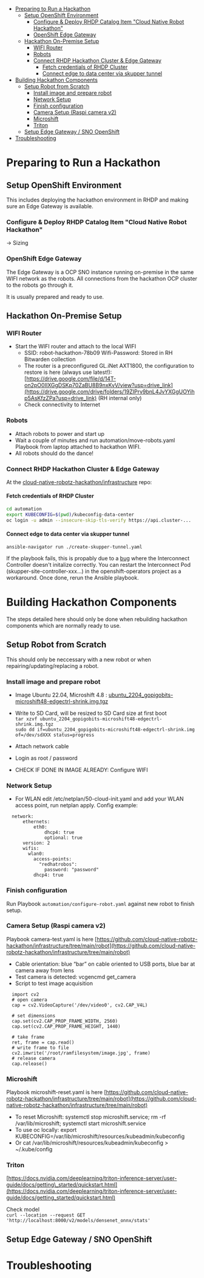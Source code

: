 - [Preparing to Run a Hackathon](#preparing-to-run-a-hackathon)
  - [Setup OpenShift Environment](#setup-openshift-environment)
    - [Configure \& Deploy RHDP Catalog Item "Cloud Native Robot Hackathon"](#configure--deploy-rhdp-catalog-item-cloud-native-robot-hackathon)
    - [OpenShift Edge Gateway](#openshift-edge-gateway)
  - [Hackathon On-Premise Setup](#hackathon-on-premise-setup)
    - [WIFI Router](#wifi-router)
    - [Robots](#robots)
    - [Connect RHDP Hackathon Cluster \& Edge Gateway](#connect-rhdp-hackathon-cluster--edge-gateway)
      - [Fetch credentials of RHDP Cluster](#fetch-credentials-of-rhdp-cluster)
      - [Connect edge to data center via skupper tunnel](#connect-edge-to-data-center-via-skupper-tunnel)
- [Building Hackathon Components](#building-hackathon-components)
  - [Setup Robot from Scratch](#setup-robot-from-scratch)
    - [Install image and prepare robot](#install-image-and-prepare-robot)
    - [Network Setup](#network-setup)
    - [Finish configuration](#finish-configuration)
    - [Camera Setup (Raspi camera v2)](#camera-setup-raspi-camera-v2)
    - [Microshift](#microshift)
    - [Triton](#triton)
  - [Setup Edge Gateway / SNO OpenShift](#setup-edge-gateway--sno-openshift)
- [Troubleshooting](#troubleshooting)


# Preparing to Run a Hackathon 

## Setup OpenShift Environment

This includes deploying the hackathon environment in RHDP and making sure an Edge Gateway is available.

### Configure & Deploy RHDP Catalog Item "Cloud Native Robot Hackathon"

-> Sizing

### OpenShift Edge Gateway

The Edge Gateway is a OCP SNO instance running on-premise in the same WIFI network as the robots. All connections from the hackathon OCP cluster to the robots go through it.

It is usually prepared and ready to use.

## Hackathon On-Premise Setup

### WIFI Router

* Start the WIFI router and attach to the local WIFI
  * SSID: robot-hackathon-78b09 Wifi-Password: Stored in RH Bitwarden collection
  * The router is a preconfigured GL.iNet AXT1800, the configuration to restore is here (always use latest!): [https://drive.google.com/file/d/14T-on2pO0IIXGgDSKp70ZaBU8B9nxKvV/view?usp=drive_link](https://drive.google.com/drive/folders/19ZIPrv9bnL4JvYXGgUOYihp5AsKfzZPa?usp=drive_link) (RH internal only)
  * Check connectivity to Internet

### Robots

* Attach robots to power and start up
 * Wait a couple of minutes and run automation/move-robots.yaml Playbook from laptop attached to hackathon WIFI.
 * All robots should do the dance!

### Connect RHDP Hackathon Cluster & Edge Gateway

At the [cloud-native-robotz-hackathon/infrastructure](https://github.com/cloud-native-robotz-hackathon/infrastructure) repo:

#### Fetch credentials of RHDP Cluster

```bash
cd automation
export KUBECONFIG=$(pwd)/kubeconfig-data-center
oc login -u admin --insecure-skip-tls-verify https://api.cluster-...
```

#### Connect edge to data center via skupper tunnel
```
ansible-navigator run ./create-skupper-tunnel.yaml
```

If the playbook fails, this is propably due to a [bug](https://github.com/cloud-native-robotz-hackathon/infrastructure/issues/66) where the Interconnect Controller doesn't initalize correctly. You can restart the Interconnect Pod (skupper-site-controller-xxx...) in the openshift-operators project as a workaround. Once done, rerun the Ansible playbook.
   
# Building Hackathon Components

The steps detailed here should only be done when rebuilding hackathon components which are normally ready to use.

## Setup Robot from Scratch

This should only be neccessary with a new robot or when repairing/updating/replacing a robot.

### Install image and prepare robot

* Image Ubuntu 22.04, Microshift 4.8 :  [ubuntu_2204_gopigobits-microshift48-edgectrl-shrink.img.tgz](https://drive.google.com/file/d/1I1zhFV3aXpyn30Eg-lO2gupraSWquO7B/view?usp=drive_link)  
* Write to SD Card, will be resized to SD Card size at first boot  
  `tar xzvf ubuntu_2204_gopigobits-microshift48-edgectrl-shrink.img.tgz`  
  `sudo dd if=ubuntu_2204_gopigobits-microshift48-edgectrl-shrink.img of=/dev/sdXXX status=progress`  
    
* Attach network cable  
* Login as root / password   
* CHECK IF DONE IN IMAGE ALREADY: Configure WIFI

### Network Setup

* For WLAN edit /etc/netplan/50-cloud-init.yaml and add your WLAN access point, run netplan apply. Config example:

```
  network:
      ethernets:
          eth0:
              dhcp4: true
              optional: true
      version: 2
      wifis:
        wlan0:
          access-points:
            "redhatrobos":
              password: "password"
          dhcp4: true
```
### Finish configuration 

Run Playbook `automation/configure-robot.yaml` against new robot to finish setup.

### Camera Setup (Raspi camera v2)

Playbook camera-test.yaml is here [https://github.com/cloud-native-robotz-hackathon/infrastructure/tree/main/robot](https://github.com/cloud-native-robotz-hackathon/infrastructure/tree/main/robot)   

* Cable orientation: blue “bar” on cable oriented to USB ports, blue bar at camera away from lens  
* Test camera is detected: vcgencmd get_camera  
* Script to test image acquisition  

```
  import cv2  
  # open camera  
  cap = cv2.VideoCapture('/dev/video0', cv2.CAP_V4L)  
    
  # set dimensions  
  cap.set(cv2.CAP_PROP_FRAME_WIDTH, 2560)  
  cap.set(cv2.CAP_PROP_FRAME_HEIGHT, 1440)  
    
  # take frame  
  ret, frame = cap.read()  
  # write frame to file  
  cv2.imwrite('/root/ramfilesystem/image.jpg', frame)  
  # release camera  
  cap.release()
```

### Microshift

Playbook microshift-reset.yaml is here [https://github.com/cloud-native-robotz-hackathon/infrastructure/tree/main/robot](https://github.com/cloud-native-robotz-hackathon/infrastructure/tree/main/robot) 

* To reset Microshift: systemctl stop microshift.service; rm -rf /var/lib/microshift; systemctl start microshift.service  
* To use oc locally: export KUBECONFIG=/var/lib/microshift/resources/kubeadmin/kubeconfig  
* Or cat /var/lib/microshift/resources/kubeadmin/kubeconfig > ~/.kube/config

### Triton

[https://docs.nvidia.com/deeplearning/triton-inference-server/user-guide/docs/getting\_started/quickstart.html](https://docs.nvidia.com/deeplearning/triton-inference-server/user-guide/docs/getting_started/quickstart.html)

Check model  
`curl --location --request GET 'http://localhost:8000/v2/models/densenet_onnx/stats'`

## Setup Edge Gateway / SNO OpenShift

# Troubleshooting